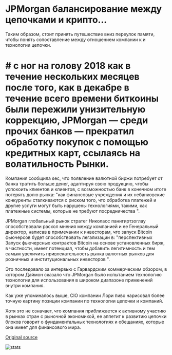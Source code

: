 # JPMorgan балансирование между цепочками и крипто...

Таким образом, стоит принять путешествие вниз переулок памяти, чтобы понять сопоставление между отношением компании к и технологии цепочки.

# # с ног на голову 2018 как в течение нескольких месяцев после того, как в декабре в течение всего времени биткоины были пережили унизительную коррекцию, JPMorgan — среди прочих банков — прекратил обработку покупок с помощью кредитных карт, ссылаясь на волатильность Рынки.

Компания сообщила sec, что появление валютной биржи потребует от банка тратить больше денег, адаптируя свою продукцию, чтобы успокоить клиентов и клиентов, с возможностью банк в конечном итоге потерять долю рынка: "как финансовые учреждения и их небанковские конкуренты сталкиваются с риском того, что обработка платежей и другие услуги могут быть нарушены технологиями, такими, как платежные системы, которые не требуют посредничества ".

JPMorgan глобальный рынок стратег Николаос панигиртзоглау способствовали раскол мнения между компанией и ее Генеральный директор, написав в примечании к инвесторам, что запуск Bitcoin фьючерсов будет способствовать легализации в: "перспективных Запуск фьючерсных контрактов Bitcoin на основе установленных бирж, в частности, имеет потенциал, чтобы добавить легитимность и тем самым увеличить привлекательность рынка валютных рынков для розничных и институциональных инвесторов ".

Это последовало за интервью с Гарвардским коммерческим обзором, в котором Даймон сказало что JPMorgan было испытанием технологию технологии для использования в широком диапазоне применений внутри компания.

Как уже упоминалось выше, CIO компании Лори пиво нарисовал более точную картину позиции компании по технологии цепочки и компаний.

Хотя это не означает, что компания приближается к активному участию в рынках стран с рыночной экономикой, ее аппетит к развитию цепочки блоков говорит о фундаментальных технологиях и обещаниях, которые она имеет для финансового мира.

[Original source](https://cointelegraph.com/news/jpmorgans-balancing-act-between-blockchain-and-crypto)

![stats](https://c.statcounter.com/11760860/0/a89fa40b/1/ "stats")